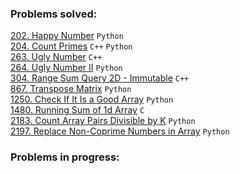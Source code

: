 ### Problems solved:

[202. Happy Number](https://leetcode.com/problems/happy-number/) `Python`  
[204. Count Primes](https://leetcode.com/problems/count-primes/) `C++` `Python`  
[263. Ugly Number](https://leetcode.com/problems/ugly-number/) `C++`  
[264. Ugly Number II](https://leetcode.com/problems/ugly-number-ii/) `Python`  
[304. Range Sum Query 2D - Immutable](https://leetcode.com/problems/range-sum-query-2d-immutable/) `C++`  
[867. Transpose Matrix](https://leetcode.com/problems/transpose-matrix/) `Python`  
[1250. Check If It Is a Good Array](https://leetcode.com/problems/check-if-it-is-a-good-array/) `Python`  
[1480. Running Sum of 1d Array](https://leetcode.com/problems/running-sum-of-1d-array/) `C`  
[2183. Count Array Pairs Divisible by K](https://leetcode.com/problems/count-array-pairs-divisible-by-k/) `Python`  
[2197. Replace Non-Coprime Numbers in Array](https://leetcode.com/problems/replace-non-coprime-numbers-in-array/) 
`Python`  

### Problems in progress:

